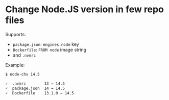 # Change Node.JS version in few repo files

Supports:

- `package.json`: `engines.node` key
- `Dockerfile`: `FROM node` image string
- and `.nvmrc`

Example:

```bash
$ node-chv 14.5

✓  .nvmrc        13 → 14.5
✓  package.json  14 → 14.5
✓  Dockerfile    13.1.0 → 14.5
```
